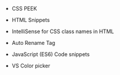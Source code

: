 - CSS PEEK
  
- HTML Snippets

- IntelliSense for CSS class names in HTML

- Auto Rename Tag

- JavaScript (ES6) Code snippets

- VS Color picker
